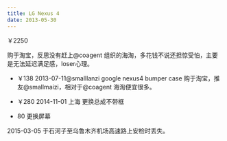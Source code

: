 ```yaml
---
title: LG Nexus 4
date: 2013-05-30
---
```

￥2250

购于淘宝，反思没有赶上@coagent 组织的海淘，多花钱不说还担惊受怕，主要是无法延迟满足感，loser心理。


* ￥138
    2013-07-11@smalllanzi google nexus4 bumper case
    购于淘宝，推友@smallmaizi，相对于@coagent 海淘便宜很多。

* ￥280
    2014-11-01 上海 更换总成不带框

* 80
    更换屏幕

2015-03-05 于石河子至乌鲁木齐机场高速路上安检时丢失。
